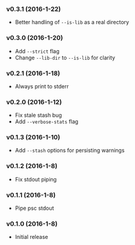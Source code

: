 ### v0.3.1 (2016-1-22)

* Better handling of `--is-lib` as a real directory

### v0.3.0 (2016-1-20)

* Add `--strict` flag
* Change `--lib-dir` to `--is-lib` for clarity

### v0.2.1 (2016-1-18)

* Always print to stderr

### v0.2.0 (2016-1-12)

* Fix stale stash bug
* Add `--verbose-stats` flag

### v0.1.3 (2016-1-10)

* Add `--stash` options for persisting warnings

### v0.1.2 (2016-1-8)

* Fix stdout piping

### v0.1.1 (2016-1-8)

* Pipe psc stdout

### v0.1.0 (2016-1-8)

* Initial release
